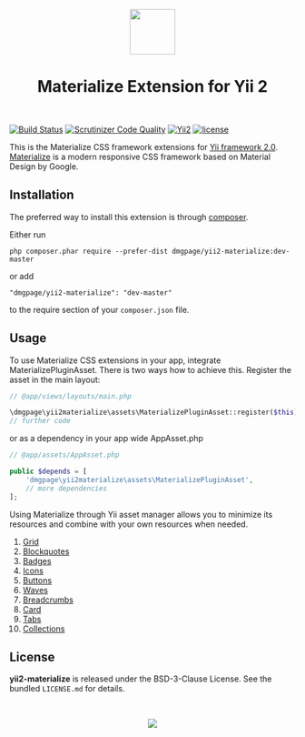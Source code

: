
<p align="center">
    <a href="https://materializecss.com/" target="_blank" rel="external">
        <img src="https://materializecss.com/res/materialize.svg" height="80px">
    </a>
    <h1 align="center">Materialize Extension for Yii 2</h1>
    <br>
</p>

[![Build Status](https://travis-ci.org/DMGPage/yii2-materialize.svg?branch=master)](https://travis-ci.org/DMGPage/yii2-materialize)
[![Scrutinizer Code Quality](https://scrutinizer-ci.com/g/DMGPage/yii2-materialize/badges/quality-score.png?b=master)](https://scrutinizer-ci.com/g/DMGPage/yii2-materialize/?branch=master)
[![Yii2](https://img.shields.io/badge/Powered_by-Yii_Framework-green.svg?style=flat)](http://www.yiiframework.com/)
[![license](https://img.shields.io/badge/LICENCE-BSD--3--Clause-blue.svg)](https://packagist.org/packages/dmgpage/yii2-materialize)

This is the Materialize CSS framework extensions for [Yii framework 2.0](http://www.yiiframework.com). [Materialize](https://materializecss.com/) is a modern responsive CSS framework based on Material Design by Google.

Installation
------------

The preferred way to install this extension is through [composer](http://getcomposer.org/download/).

Either run

```
php composer.phar require --prefer-dist dmgpage/yii2-materialize:dev-master
```

or add

```
"dmgpage/yii2-materialize": "dev-master"
```

to the require section of your `composer.json` file.

## Usage

To use Materialize CSS extensions in your app, integrate MaterializePluginAsset. There is two ways how to achieve this. Register the asset in the main layout:

```php
// @app/views/layouts/main.php

\dmgpage\yii2materialize\assets\MaterializePluginAsset::register($this);
// further code
```

or as a dependency in your app wide AppAsset.php

```php
// @app/assets/AppAsset.php

public $depends = [
    'dmgpage\yii2materialize\assets\MaterializePluginAsset',
    // more dependencies
];
```

Using Materialize through Yii asset manager allows you to minimize its resources and combine with your own resources when needed.

 1. [Grid](https://github.com/DMGPage/yii2-materialize/blob/master/doc/grid.md)
 2. [Blockquotes](https://github.com/DMGPage/yii2-materialize/blob/master/doc/blockquotes.md)
 3. [Badges](https://github.com/DMGPage/yii2-materialize/blob/master/doc/badges.md)
 4. [Icons](https://github.com/DMGPage/yii2-materialize/blob/master/doc/icons.md)
 5. [Buttons](https://github.com/DMGPage/yii2-materialize/blob/master/doc/buttons.md)
 6. [Waves](https://github.com/DMGPage/yii2-materialize/blob/master/doc/waves.md)
 7. [Breadcrumbs](https://github.com/DMGPage/yii2-materialize/blob/master/doc/breadcrumb/README.md)
 8. [Card](https://github.com/DMGPage/yii2-materialize/blob/master/doc/card/README.md)
 9. [Tabs](https://github.com/DMGPage/yii2-materialize/blob/master/doc/tabs.md)
 10. [Collections](https://github.com/DMGPage/yii2-materialize/blob/master/doc/collections/README.md)

## License

**yii2-materialize** is released under the BSD-3-Clause License. See the bundled `LICENSE.md` for details.

<br>
<p align="center">
    <a href="http://www.dmgpage.lv/" target="_blank" rel="external">
        <img src="http://www.dmgpage.lv/img/logo-black.png">
    </a>
</p>

